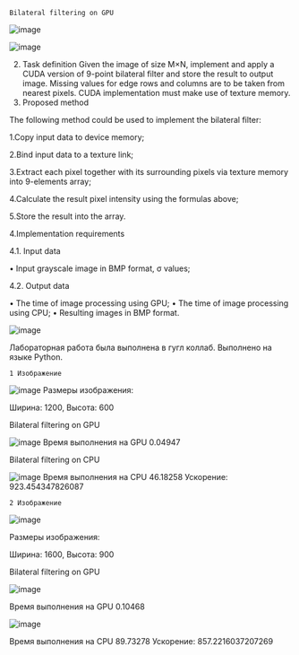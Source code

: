 `Bilateral filtering on GPU`

![image](https://github.com/sat4h/labs/assets/146749026/58d94530-6748-4554-ac37-74f274e728ad)

![image](https://github.com/sat4h/labs/assets/146749026/e0ee5082-b054-4b4a-b59b-b45ea566ec77)

  2. Task definition
Given the image of size M×N, implement and apply a CUDA version of 9-point bilateral filter and store the
result to output image. Missing values for edge rows and columns are to be taken from nearest pixels. CUDA
implementation must make use of texture memory.
   3. Proposed method

The following method could be used to implement the bilateral filter:

1.Copy input data to device memory;

2.Bind input data to a texture link;

3.Extract each pixel together with its surrounding pixels via texture memory into 9-elements array;

4.Calculate the result pixel intensity using the formulas above;

5.Store the result into the array.

4.Implementation requirements

4.1. Input data

• Input grayscale image in BMP format, σ values;

4.2. Output data

• The time of image processing using GPU;
• The time of image processing using СPU;
• Resulting images in BMP format.

![image](https://github.com/sat4h/labs/assets/146749026/7118be51-b4c0-464f-a055-ffb4f5ffad22)

Лабораторная работа была выполнена в гугл коллаб. Выполнено на языке Python.

`1 Изображение `

![image](https://github.com/sat4h/labs/assets/146749026/6ad82b74-cdec-4324-9e0b-7565945176a3)
Размеры изображения:

Ширина: 1200, Высота: 600

Bilateral filtering on GPU

![image](https://github.com/sat4h/labs/assets/146749026/b7d3c7bd-18ee-4fee-9e50-033cfb1b92cc)
Время выполнения на GPU 0.04947

Bilateral filtering on CPU

![image](https://github.com/sat4h/labs/assets/146749026/c7ce6761-2893-4c73-904a-7226b73ec425)
Время выполнения на CPU 46.18258
Ускорение:  923.454347826087

`2 Изображение`

![image](https://github.com/sat4h/labs/assets/146749026/aa6125a0-d60a-490d-bd9f-b7a37d72e901)

Размеры изображения:

Ширина: 1600, Высота: 900

Bilateral filtering on GPU

![image](https://github.com/sat4h/labs/assets/146749026/1c71980c-7380-4467-887d-d11f73aa6869)

Время выполнения на GPU  0.10468


![image](https://github.com/sat4h/labs/assets/146749026/1f36aea7-fb0c-4e35-a0af-86581f7693b2)

Время выполнения на CPU 89.73278
Ускорение: 857.2216037207269
